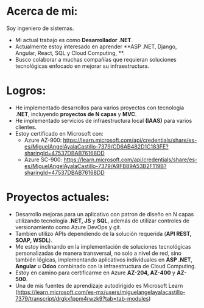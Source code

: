 # Acerca de mi:
Soy ingeniero de sistemas.

- Mi actual trabajo es como **Desarrollador .NET**.
- Actualmente estoy interesado en aprender **ASP .NET, Django, Angular, React, SQL y Cloud Computing, **.
- Busco colaborar a muchas compañías que requieran soluciones tecnológicas enfocado en mejorar su infraestructura.  
# Logros:
- He implementado desarrollos para varios proyectos con tecnologia **.NET**, incluyendo **proyectos de N capas** y **MVC**.
- He implementado servicios de infraestructura local **(IAAS)** para varios clientes.
- Estoy certificado en Microsoft con:
	- Azure AZ-900: https://learn.microsoft.com/api/credentials/share/es-es/MiguelAngelAyalaCastillo-7379/CD6AB482D1C183FE?sharingId=47537DBAB76168DD
	- Azure SC-900: https://learn.microsoft.com/api/credentials/share/es-es/MiguelAngelAyalaCastillo-7379/A9FB89A53B2F119B?sharingId=47537DBAB76168DD
# Proyectos actuales:
- Desarrollo mejoras para un aplicativo con patron de diseño en N capas utilizando tecnologia **.NET, JS** y **SQL**, además de utilizar controles de versionamiento como Azure DevOps y git.
- Tambien utilizo APIs dependiendo de la solución requerida (**API REST, SOAP, WSDL**).
- Me estoy inclinando en la implementación de soluciones tecnológicas personalizadas de manera transversal, no solo a nivel de red, sino también lógicas, implementando aplicativos individuales en **ASP .NET**, **Angular** u **Odoo** combinado con la infraestructura de Cloud Computing.
- Estoy en camino para certificarme en Azure **AZ-204, AZ-400** y **AZ-500**.
- Una de mis fuentes de aprendizaje autodirigido es Microsoft Learn (https://learn.microsoft.com/es-mx/users/miguelangelayalacastillo-7379/transcript/drgkxfppm4rwzk9?tab=tab-modules)
